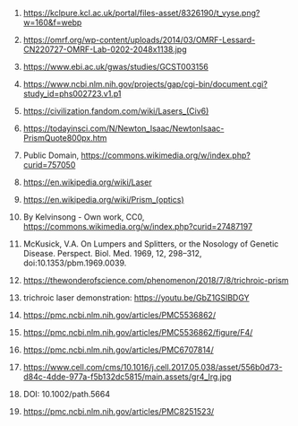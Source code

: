 1. https://kclpure.kcl.ac.uk/portal/files-asset/8326190/t_vyse.png?w=160&f=webp
2. https://omrf.org/wp-content/uploads/2014/03/OMRF-Lessard-CN220727-OMRF-Lab-0202-2048x1138.jpg
3. https://www.ebi.ac.uk/gwas/studies/GCST003156
4. https://www.ncbi.nlm.nih.gov/projects/gap/cgi-bin/document.cgi?study_id=phs002723.v1.p1
5. https://civilization.fandom.com/wiki/Lasers_(Civ6)
6. https://todayinsci.com/N/Newton_Isaac/NewtonIsaac-PrismQuote800px.htm
7. Public Domain, https://commons.wikimedia.org/w/index.php?curid=757050
8. https://en.wikipedia.org/wiki/Laser
9. https://en.wikipedia.org/wiki/Prism_(optics)
10. By Kelvinsong - Own work, CC0, https://commons.wikimedia.org/w/index.php?curid=27487197
11. McKusick, V.A. On Lumpers and Splitters, or the Nosology of Genetic Disease. Perspect. Biol. Med. 1969, 12, 298–312, doi:10.1353/pbm.1969.0039.
12. https://thewonderofscience.com/phenomenon/2018/7/8/trichroic-prism
13. trichroic laser demonstration: https://youtu.be/GbZ1GSlBDGY

14. https://pmc.ncbi.nlm.nih.gov/articles/PMC5536862/
15. https://pmc.ncbi.nlm.nih.gov/articles/PMC5536862/figure/F4/

16. https://pmc.ncbi.nlm.nih.gov/articles/PMC6707814/
17. https://www.cell.com/cms/10.1016/j.cell.2017.05.038/asset/556b0d73-d84c-4dde-977a-f5b132dc5815/main.assets/gr4_lrg.jpg

18. DOI: 10.1002/path.5664
19. https://pmc.ncbi.nlm.nih.gov/articles/PMC8251523/

